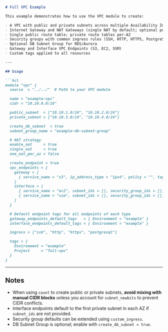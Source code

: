 ````markdown
# Full VPC Example

This example demonstrates how to use the VPC module to create:

- A VPC with public and private subnets across multiple Availability Zones
- Internet Gateway and NAT Gateways (single NAT by default; optional per‑AZ NAT)
- Single public route table; private route tables per‑AZ
- Security groups with common ingress rules (SSH, HTTP, HTTPS, PostgreSQL)
- Optional DB Subnet Group for RDS/Aurora
- Gateway and Interface VPC Endpoints (S3, EC2, SSM)
- Custom tags applied to all resources

---

## Usage

```hcl
module "vpc" {
  source  = "../../"  # Path to your VPC module

  name = "example-vpc"
  cidr = "10.10.0.0/16"

  public_subnet  = ["10.10.1.0/24", "10.10.2.0/24"]
  private_subnet = ["10.10.3.0/24", "10.10.4.0/24"]

  create_db_subnet  = true
  subnet_group_name = "example-db-subnet-group"

  # NAT strategy
  enable_nat     = true
  single_nat     = true
  one_nat_per_az = false

  create_endpoint = true
  vpc_endpoints = {
    gateway = [
      { service_name = "s3", ip_address_type = "ipv4", policy = "", tags = { Team = "networking" } }
    ]
    interface = [
      { service_name = "ec2", subnet_ids = [], security_group_ids = [], private_dns_enabled = true, tags = { Owner = "platform" } },
      { service_name = "ssm", subnet_ids = [], security_group_ids = [], private_dns_enabled = true, tags = { ManagedBy = "terraform" } }
    ]
  }

  # Default endpoint tags for all endpoints of each type
  gateway_endpoints_default_tags   = { Environment = "example" }
  interface_endpoints_default_tags = { Environment = "example" }

  ingress = ["ssh", "http", "https", "postgresql"]

  tags = {
    Environment = "example"
    Project     = "full-vpc"
  }
}
````

---

## Notes

* When using `count` to create public or private subnets, **avoid mixing with manual CIDR blocks** unless you account for `subnet_newbits` to prevent CIDR conflicts.
* Interface endpoints default to the first private subnet in each AZ if `subnet_ids` are not provided.
* Security group defaults can be extended using `custom_ingress`.
* DB Subnet Group is optional; enable with `create_db_subnet = true`.